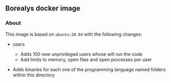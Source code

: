 ## Borealys docker image

### About
This image is based on `ubuntu:20.04` with the following changes:
- users
    - Adds 100 new unprivileged users whose will run the code
    - Add limits to memory, open files and open processes per user
    
- Adds binaries for each one of the programming language named folders within
this directory